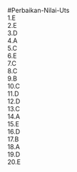 #Perbaikan-Nilai-Uts<br>
1.E <br>
2.E <br>
3.D <br>
4.A <br>
5.C <br>
6.E <br>
7.C <br>
8.C <br>
9.B <br>
10.C <br>
11.D <br>
12.D <br>
13.C <br>
14.A <br>
15.E <br>
16.D <br>
17.B <br>
18.A <br>
19.D <br>
20.E <br>
